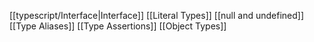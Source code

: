 [[typescript/Interface|Interface]]
[[Literal Types]]
[[null and undefined]]
[[Type Aliases]]
[[Type Assertions]]
[[Object Types]]